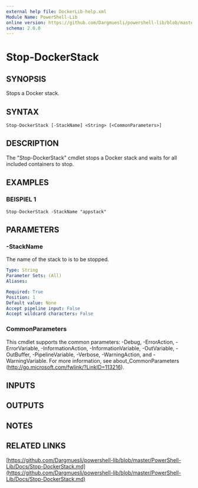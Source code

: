 ```yaml
---
external help file: DockerLib-help.xml
Module Name: PowerShell-Lib
online version: https://github.com/Dargmuesli/powershell-lib/blob/master/PowerShell-Lib/Docs/Stop-DockerStack.md
schema: 2.0.0
---
```


# Stop-DockerStack

## SYNOPSIS
Stops a Docker stack.

## SYNTAX

```
Stop-DockerStack [-StackName] <String> [<CommonParameters>]
```

## DESCRIPTION
The "Stop-DockerStack" cmdlet stops a Docker stack and waits for all included containers to stop.

## EXAMPLES

### BEISPIEL 1
```
Stop-DockerStack -StackName "appstack"
```

## PARAMETERS

### -StackName
The name of the stack to is to be stopped.

```yaml
Type: String
Parameter Sets: (All)
Aliases:

Required: True
Position: 1
Default value: None
Accept pipeline input: False
Accept wildcard characters: False
```

### CommonParameters
This cmdlet supports the common parameters: -Debug, -ErrorAction, -ErrorVariable, -InformationAction, -InformationVariable, -OutVariable, -OutBuffer, -PipelineVariable, -Verbose, -WarningAction, and -WarningVariable.
For more information, see about_CommonParameters (http://go.microsoft.com/fwlink/?LinkID=113216).

## INPUTS

## OUTPUTS

## NOTES

## RELATED LINKS

[https://github.com/Dargmuesli/powershell-lib/blob/master/PowerShell-Lib/Docs/Stop-DockerStack.md](https://github.com/Dargmuesli/powershell-lib/blob/master/PowerShell-Lib/Docs/Stop-DockerStack.md)

